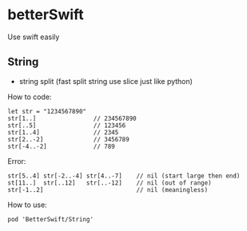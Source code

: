 # betterSwift
Use swift easily

## String
- string split (fast split string use slice just like python)

How to code:
```
let str = "1234567890"
str[1..]  				// 234567890
str[..5]   				// 123456
str[1..4]  				// 2345
str[2..-2]				// 3456789
str[-4..-2]				// 789
```
Error:
```
str[5..4] str[-2..-4] str[4..-7] 	// nil (start large then end)
st[11..]  str[..12]   str[..-12] 	// nil (out of range)
str[-1..2]							// nil (meaningless)
```


How to use:

```
pod 'BetterSwift/String'
```

